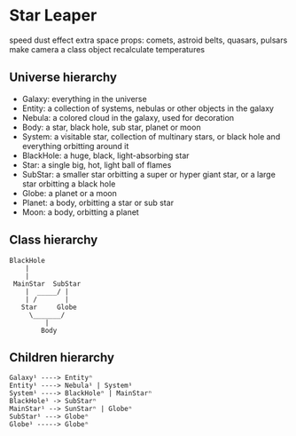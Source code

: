 # Star Leaper
speed dust effect
extra space props: comets, astroid belts, quasars, pulsars
make camera a class object
recalculate temperatures


## Universe hierarchy
- Galaxy: everything in the universe
- Entity: a collection of systems, nebulas or other objects in the galaxy
- Nebula: a colored cloud in the galaxy, used for decoration
- Body: a star, black hole, sub star, planet or moon
- System: a visitable star, collection of multinary stars, or black hole and everything orbitting around it
- BlackHole: a huge, black, light-absorbing star
- Star: a single big, hot, light ball of flames
- SubStar: a smaller star orbitting a super or hyper giant star, or a large star orbitting a black hole
- Globe: a planet or a moon
- Planet: a body, orbitting a star or sub star
- Moon: a body, orbitting a planet


## Class hierarchy
```
BlackHole
    |
    |
 MainStar  SubStar
    |  _____/ |
    | /       |
   Star     Globe
     \_______/
         |
        Body
```

## Children hierarchy
```
Galaxy¹ ----> Entityⁿ
Entity¹ ----> Nebula¹ | System¹
System¹ ----> BlackHoleⁿ | MainStarⁿ
BlackHole¹ -> SubStarⁿ
MainStar¹ --> SunStarⁿ | Globeⁿ
SubStar¹ ---> Globeⁿ
Globe¹ -----> Globeⁿ
```